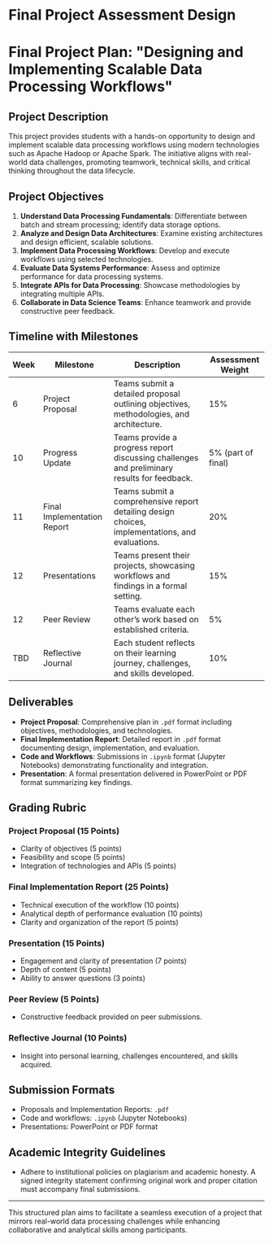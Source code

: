 Final Project Assessment Design
===============================

# Final Project Plan: "Designing and Implementing Scalable Data Processing Workflows"

## Project Description
This project provides students with a hands-on opportunity to design and implement scalable data processing workflows using modern technologies such as Apache Hadoop or Apache Spark. The initiative aligns with real-world data challenges, promoting teamwork, technical skills, and critical thinking throughout the data lifecycle.

## Project Objectives
1. **Understand Data Processing Fundamentals**: Differentiate between batch and stream processing; identify data storage options.
2. **Analyze and Design Data Architectures**: Examine existing architectures and design efficient, scalable solutions.
3. **Implement Data Processing Workflows**: Develop and execute workflows using selected technologies.
4. **Evaluate Data Systems Performance**: Assess and optimize performance for data processing systems.
5. **Integrate APIs for Data Processing**: Showcase methodologies by integrating multiple APIs.
6. **Collaborate in Data Science Teams**: Enhance teamwork and provide constructive peer feedback.

## Timeline with Milestones

| Week   | Milestone                            | Description                                                                                   | Assessment Weight |
|--------|-------------------------------------|-----------------------------------------------------------------------------------------------|-------------------|
| 6      | Project Proposal                    | Teams submit a detailed proposal outlining objectives, methodologies, and architecture.       | 15%               |
| 10     | Progress Update                     | Teams provide a progress report discussing challenges and preliminary results for feedback. | 5% (part of final)|
| 11     | Final Implementation Report         | Teams submit a comprehensive report detailing design choices, implementations, and evaluations.| 20%               |
| 12     | Presentations                       | Teams present their projects, showcasing workflows and findings in a formal setting.         | 15%               |
| 12     | Peer Review                         | Teams evaluate each other’s work based on established criteria.                               | 5%                |
| TBD    | Reflective Journal                  | Each student reflects on their learning journey, challenges, and skills developed.            | 10%               |

## Deliverables
- **Project Proposal**: Comprehensive plan in `.pdf` format including objectives, methodologies, and technologies.
- **Final Implementation Report**: Detailed report in `.pdf` format documenting design, implementation, and evaluation.
- **Code and Workflows**: Submissions in `.ipynb` format (Jupyter Notebooks) demonstrating functionality and integration.
- **Presentation**: A formal presentation delivered in PowerPoint or PDF format summarizing key findings.

## Grading Rubric

### Project Proposal (15 Points)
- Clarity of objectives (5 points)
- Feasibility and scope (5 points)
- Integration of technologies and APIs (5 points)

### Final Implementation Report (25 Points)
- Technical execution of the workflow (10 points)
- Analytical depth of performance evaluation (10 points)
- Clarity and organization of the report (5 points)

### Presentation (15 Points)
- Engagement and clarity of presentation (7 points)
- Depth of content (5 points)
- Ability to answer questions (3 points)

### Peer Review (5 Points)
- Constructive feedback provided on peer submissions.

### Reflective Journal (10 Points)
- Insight into personal learning, challenges encountered, and skills acquired.

## Submission Formats
- Proposals and Implementation Reports: `.pdf`
- Code and workflows: `.ipynb` (Jupyter Notebooks)
- Presentations: PowerPoint or PDF format

## Academic Integrity Guidelines
- Adhere to institutional policies on plagiarism and academic honesty. A signed integrity statement confirming original work and proper citation must accompany final submissions.

---

This structured plan aims to facilitate a seamless execution of a project that mirrors real-world data processing challenges while enhancing collaborative and analytical skills among participants.